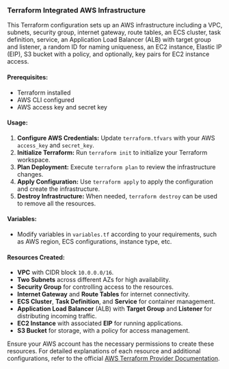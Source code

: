 ### Terraform Integrated AWS Infrastructure

This Terraform configuration sets up an AWS infrastructure including a VPC, subnets, security group, internet gateway, route tables, an ECS cluster, task definition, service, an Application Load Balancer (ALB) with target group and listener, a random ID for naming uniqueness, an EC2 instance, Elastic IP (EIP), S3 bucket with a policy, and optionally, key pairs for EC2 instance access.

#### Prerequisites:
- Terraform installed
- AWS CLI configured
- AWS access key and secret key

#### Usage:
1. **Configure AWS Credentials:** Update `terraform.tfvars` with your AWS `access_key` and `secret_key`.
2. **Initialize Terraform:** Run `terraform init` to initialize your Terraform workspace.
3. **Plan Deployment:** Execute `terraform plan` to review the infrastructure changes.
4. **Apply Configuration:** Use `terraform apply` to apply the configuration and create the infrastructure.
5. **Destroy Infrastructure:** When needed, `terraform destroy` can be used to remove all the resources.

#### Variables:
- Modify variables in `variables.tf` according to your requirements, such as AWS region, ECS configurations, instance type, etc.

#### Resources Created:
- **VPC** with CIDR block `10.0.0.0/16`.
- **Two Subnets** across different AZs for high availability.
- **Security Group** for controlling access to the resources.
- **Internet Gateway** and **Route Tables** for internet connectivity.
- **ECS Cluster**, **Task Definition**, and **Service** for container management.
- **Application Load Balancer** (ALB) with **Target Group** and **Listener** for distributing incoming traffic.
- **EC2 Instance** with associated **EIP** for running applications.
- **S3 Bucket** for storage, with a policy for access management.

Ensure your AWS account has the necessary permissions to create these resources. For detailed explanations of each resource and additional configurations, refer to the official [AWS Terraform Provider Documentation](https://registry.terraform.io/providers/hashicorp/aws/latest/docs).
